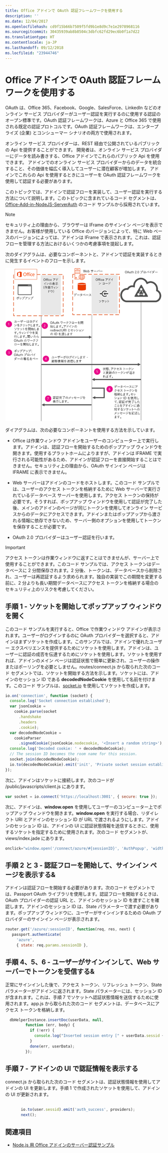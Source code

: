 ```yaml
---
title: Office アドインで OAuth 認証フレームワークを使用する
description: ''
ms.date: 12/04/2017
ms.openlocfilehash: cd9f15b66b7509f5fd9b1e8d9c7e1e2978968116
ms.sourcegitcommit: 30435939ab8b8504c3dbfc62fd29ec6b0f1a7d22
ms.translationtype: HT
ms.contentlocale: ja-JP
ms.lasthandoff: 09/12/2018
ms.locfileid: "23944746"
---
```

# <a name="use-the-oauth-authorization-framework-in-an-office-add-in"></a>Office アドインで OAuth 認証フレームワークを使用する

OAuth は、Office 365、Facebook、Google、SalesForce、LinkedIn などのオンライン サービス プロバイダーがユーザー認証を実行するのに使用する認証のオープン標準です。OAuth 認証フレームワークは、Azure と Office 365 で使用される既定の認証プロトコルです。OAuth 認証フレームワークは、エンタープライズ (企業) とコンシューマー シナリオの両方で使用されます。

オンライン サービス プロバイダーは、REST 経由で公開されているパブリックの Api を提供することができます。 開発者は、オンライン サービス プロバイダーにデータを読み書きする、Office アドインでこれらのパブリック Api を使用できます。 アドインでのオンライン サービス プロバイダーからのデータを統合すること、その価値を幅広く導入してユーザーに潜在顧客が増加します。 アドインでこれらの Api を使用するときにユーザーを OAuth 認証フレームワークを使用して認証する必要があります。

このトピックでは、アドインで認証フローを実装して、ユーザー認証を実行する方法について説明します。このトピックに含まれているコード セグメントは、[Office-Add-in-NodeJS-ServerAuth](https://github.com/OfficeDev/Office-Add-in-NodeJS-ServerAuth) のコード サンプルから採用されています。

> [!NOTE]
> セキュリティ上の理由から、ブラウザーは IFrame のサインイン ページを表示できません。お客様が使用している Office のバージョンによって、特に Web ベースのバージョンによっては、アドインは IFrame で表示されます。これは、認証フローを管理する方法におけるいくつかの考慮事項を提起します。 

次のダイアグラムは、必要なコンポーネントと、アドインで認証を実装するときに発生するイベントのフローを示します。

![Office アドインでの OAuth 認証の実行](../images/oauth-in-office-add-in.png)

ダイアグラムは、次の必要なコンポーネントを使用する方法を示しています。


- Office は作業ウィンドウ アドインをユーザーのコンピューター上で実行します。アドインは、認証フローを開始するためのポップアップ ウィンドウを開きます。使用するプラットホームによりますが、アドインは IFRAME で実行される可能性があるため、アドインが認証フローを直接開始することはできません。セキュリティ上の理由から、OAuth サインイン ページは IFRAME に表示できません。 
    
- Web サーバーはアドインのコードをホストします。このコード サンプルでは、ユーザーのアクセス トークンを格納するために Web サーバーで実行されているデータベース サーバーを使用します。アクセス トークンの保持が必要です。そうすれば、ポップアップ ウィンドウを使用して認証が完了した後、メインのアドインのページが同じトークンを使用してオンライン サービスからのデータにアクセスできます。アドインまたはポップアップから渡される情報に依存できないため、サーバー側のオプションを使用してトークンを保存することが必要です。
    
- OAuth 2.0 プロバイダーはユーザー認証を行います。
    

    
> [!IMPORTANT]
> アクセス トークンは作業ウィンドウに返すことはできませんが、サーバー上で使用することができます。このコード サンプルでは、アクセス トークンはデータベースに 2 分間保存されます。2 分後、トークンは、データベースから削除され、ユーザーは再認証するよう求められます。独自の実装でこの期間を変更する前に、2 分よりも長い期間データベースにアクセス トークンを格納する場合のセキュリティ上のリスクを考慮してください。


## <a name="step-1---start-socket-and-open-a-pop-up-window"></a>手順 1 - ソケットを開始してポップアップ ウィンドウを開く

このコード サンプルを実行すると、Office で作業ウィンドウ アドインが表示されます。ユーザーがログインするのに OAuth プロバイダーを選択すると、アドインはまずソケットを作成します。このサンプルでは、アドインで優れたユーザー エクスペリエンスを提供するためにソケットを使用します。アドインは、ユーザーに認証の成否を伝達するためにソケットを使用します。ソケットを使用すれば、アドインのメイン ページは認証状態で簡単に更新され、ユーザーの操作またはポーリングを必要としません。routes/connect.js から取られた次のコード セグメントでは、ソケットを開始する方法を示します。ソケットには、アドインのセッション ID である **decodedNodeCookie** を使用して名前を付けます。このコード サンプルは、[socket.io](http://socket.io/) を使用してソケットを作成します。


```js
io.on('connection', function (socket) {
  console.log('Socket connection established');
  var jsonCookie =
    cookie.parse(socket
      .handshake
      .headers
      .cookie);
  var decodedNodeCookie =
    cookieParser
      .signedCookie(jsonCookie.nodecookie, '<Insert a random string>');
  console.log('Decoded cookie: ' + decodedNodeCookie);
  // The session ID becomes the room name for this session.
  socket.join(decodedNodeCookie);
  io.to(decodedNodeCookie).emit('init', 'Private socket session established');
});

```

次に、アドインはソケットに接続します。次のコードが /public/javascripts/client.js にあります。




```js
var socket = io.connect('https://localhost:3001', { secure: true });
```

次に、アドインは、**window.open** を使用してユーザーのコンピューター上でポップアップ ウィンドウを開きます。**window.open** を実行する場合、リダイレクト URI とアドインのセッション ID が URL で渡されるようにします。アドインのセッション ID は、アドインの UI に認証状態情報を送信するときに、使用するソケットを指定するために使用されます。次のコード セグメントが、views/index.jade にあります。




```js
onclick="window.open('/connect/azure/#{sessionID}', 'AuthPopup', 'width=500,height=500,centerscreen=1,menubar=0,toolbar=0,location=0,personalbar=0,status=0,titlebar=0,dialog=1')")
```


## <a name="steps-2-amp-3---start-the-authentication-flow-and-show-the-sign-in-page"></a>手順 2 と 3 - 認証フローを開始して、サインイン ページを表示する&amp;

アドインは認証フローを開始する必要があります。次のコード セグメントでは、Passport OAuth ライブラリを使用します。認証フローを開始するときは、OAuth プロバイダーの認証 URL と、アドインのセッション ID を渡すことを確認します。アドインのセッション ID は、State パラメーターで渡す必要があります。ポップアップ ウィンドウに、ユーザーがサインインするための OAuth プロバイダーのサインイン ページが表示されます。


```js
router.get('/azure/:sessionID', function(req, res, next) { 
   passport.authenticate( 
     'azure',  
     { state: req.params.sessionID }, 

```


## <a name="steps-4-5-amp-6---user-signs-in-and-web-server-receives-tokens"></a>手順 4、5、6 - ユーザーがサインインして、Web サーバーでトークンを受信する&amp;

 正常にサインインした後で、アクセス トークン、リフレッシュ トークン、State パラメーターがアドインに返されます。State パラメーターには、セッション ID が含まれます。これは、手順 7 でソケットへ認証状態情報を送信するために使用されます。app.js から取られた次のコード セグメントは、データベースにアクセス トークンを格納します。


```js
  dbHelperInstance.insertDoc(userData, null, 
         function (err, body) { 
           if (!err) { 
             console.log("Inserted session entry [" + userData.sessid + "] id: " + body.id); 
           } 
           done(err, userData); 
         }); 

```


## <a name="step-7---show-authentication-information-in-the-add-ins-ui"></a>手順 7 - アドインの UI で認証情報を表示する

connect.js から取られた次のコード セグメントは、認証状態情報を使用してアドインの UI を更新します。手順 1 で作成されたソケットを使用して、アドインの UI が更新されます。


```js
  
       io.to(user.sessid).emit('auth_success', providers); 
       next(); 

```


## <a name="see-also"></a>関連項目

- [Node.js 用 Office アドインのサーバー認証サンプル](https://github.com/OfficeDev/Office-Add-in-Nodejs-ServerAuth/blob/master/README.md)
    
